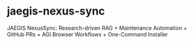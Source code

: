 # jaegis-nexus-sync
JAEGIS NexusSync: Research-driven RAG + Maintenance Automation + GitHub PRs + AGI Browser Workflows + One-Command Installer
